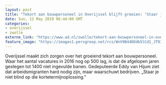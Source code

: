 ```yaml
---
layout: post
title: "Tekort aan bouwpersoneel in Overijssel blijft groeien: ‘Staar je niet blind op arbeidsmigrant’"
date: Sun, 12 May 2019 06:44:00 GMT
categories: 
- overijssel 
- zwolle 
externe_link: "https://www.ad.nl/zwolle/tekort-aan-bouwpersoneel-in-overijssel-blijft-groeien-staar-je-niet-blind-op-arbeidsmigrant~a199f624/"
feature_image: "https://images1.persgroep.net/rcs/WnV9B44DDdb5lCd1_JT9IzHsdqc/diocontent/147820479/_fitwidth/400/?appId=21791a8992982cd8da851550a453bd7f&quality=0.7"
---
```


Overijssel maakt zich zorgen over het groeiend tekort aan bouwpersoneel. Waar het aantal vacatures in 2016 nog op 500 lag, is dat de afgelopen jaren gestegen tot 1400 niet ingevulde banen. Gedeputeerde Eddy van Hijum ziet dat arbeidsmigranten hard nodig zijn, maar waarschuwt bedrijven. „Staar je niet blind op die kortetermijnoplossing.”
